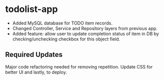 # todolist-app

- Added MySQL database for TODO item records.
- Changed Controller, Service and Repository layers from previous app.
- Added feature: allow user to update completion status of item in DB by checking/unchecking checkbox for this object field.

## Required Updates

Major code refactoring needed for removing repetition. Update CSS for better UI and lastly, to deploy.
